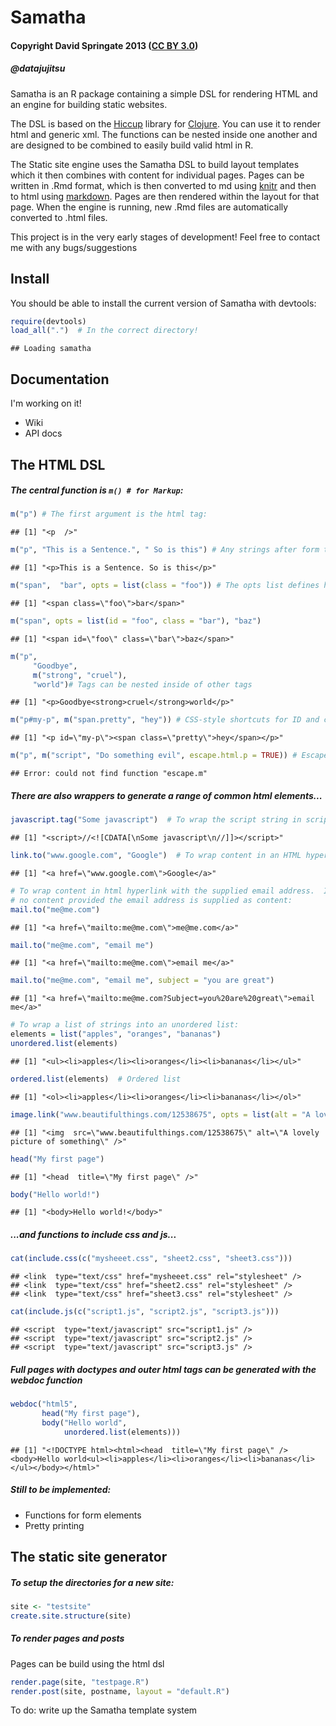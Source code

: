 Samatha
=======

#### Copyright David Springate 2013 ([CC BY 3.0](creativecommons.org/licenses/by/3.0))
##### @datajujitsu

Samatha is an R package containing a simple DSL for rendering HTML and an engine for building static websites. 

The DSL is based on the [Hiccup](http://github.com/weavejester/hiccup) library for [Clojure](clojure.org).  You can use it to render html and generic xml.  The functions can be nested inside one another and are designed to be combined to easily build valid html in R.

The Static site engine uses the Samatha DSL to build layout templates which it then combines with content for individual pages.  Pages can be written in .Rmd format, which is then converted to md using [knitr]() and then to html using [markdown](). Pages are then rendered within the layout for that page. When the engine is running, new .Rmd files are automatically converted to .html files.

This project is in the very early stages of development! Feel free to contact me with any bugs/suggestions

## Install

You should be able to install the current version of Samatha with devtools:


```r
require(devtools)
load_all(".")  # In the correct directory!
```

```
## Loading samatha
```


## Documentation

I'm working on it!

* Wiki
* API docs

## The HTML DSL

##### The central function is `m() # for Markup`:


```r
m("p") # The first argument is the html tag:
```

```
## [1] "<p  />"
```

```r
m("p", "This is a Sentence.", " So is this") # Any strings after form the content of the tag:
```

```
## [1] "<p>This is a Sentence. So is this</p>"
```

```r
m("span",  "bar", opts = list(class = "foo")) # The opts list defines html tag attributes
```

```
## [1] "<span class=\"foo\">bar</span>"
```

```r
m("span", opts = list(id = "foo", class = "bar"), "baz") 
```

```
## [1] "<span id=\"foo\" class=\"bar\">baz</span>"
```

```r
m("p", 
     "Goodbye", 
     m("strong", "cruel"), 
     "world")# Tags can be nested inside of other tags
```

```
## [1] "<p>Goodbye<strong>cruel</strong>world</p>"
```

```r
m("p#my-p", m("span.pretty", "hey")) # CSS-style shortcuts for ID and class
```

```
## [1] "<p id=\"my-p\"><span class=\"pretty\">hey</span></p>"
```

```r
m("p", m("script", "Do something evil", escape.html.p = TRUE)) # Escape a tag using escape.html.p = TRUE
```

```
## Error: could not find function "escape.m"
```


##### There are also wrappers to generate a range of common html elements...


```r
javascript.tag("Some javascript")  # To wrap the script string in script tags and a CDATA section
```

```
## [1] "<script>//<![CDATA[\nSome javascript\n//]]></script>"
```

```r
link.to("www.google.com", "Google")  # To wrap content in an HTML hyperlink with the supplied URL
```

```
## [1] "<a href=\"www.google.com\">Google</a>"
```

```r
# To wrap content in html hyperlink with the supplied email address.  If
# no content provided the email address is supplied as content:
mail.to("me@me.com")
```

```
## [1] "<a href=\"mailto:me@me.com\">me@me.com</a>"
```

```r
mail.to("me@me.com", "email me")
```

```
## [1] "<a href=\"mailto:me@me.com\">email me</a>"
```

```r
mail.to("me@me.com", "email me", subject = "you are great")
```

```
## [1] "<a href=\"mailto:me@me.com?Subject=you%20are%20great\">email me</a>"
```

```r
# To wrap a list of strings into an unordered list:
elements = list("apples", "oranges", "bananas")
unordered.list(elements)
```

```
## [1] "<ul><li>apples</li><li>oranges</li><li>bananas</li></ul>"
```

```r
ordered.list(elements)  # Ordered list
```

```
## [1] "<ol><li>apples</li><li>oranges</li><li>bananas</li></ol>"
```

```r
image.link("www.beautifulthings.com/12538675", opts = list(alt = "A lovely picture of something"))  # link to an image
```

```
## [1] "<img  src=\"www.beautifulthings.com/12538675\" alt=\"A lovely picture of something\" />"
```

```r
head("My first page")
```

```
## [1] "<head  title=\"My first page\" />"
```

```r
body("Hello world!")
```

```
## [1] "<body>Hello world!</body>"
```


##### ...and functions to include css and js...


```r
cat(include.css(c("mysheeet.css", "sheet2.css", "sheet3.css")))
```

```
## <link  type="text/css" href="mysheeet.css" rel="stylesheet" />
## <link  type="text/css" href="sheet2.css" rel="stylesheet" />
## <link  type="text/css" href="sheet3.css" rel="stylesheet" />
```

```r
cat(include.js(c("script1.js", "script2.js", "script3.js")))
```

```
## <script  type="text/javascript" src="script1.js" />
## <script  type="text/javascript" src="script2.js" />
## <script  type="text/javascript" src="script3.js" />
```


##### Full pages with doctypes and outer html tags can be generated with the webdoc function


```r
webdoc("html5",
       head("My first page"),
       body("Hello world",
            unordered.list(elements)))
```

```
## [1] "<!DOCTYPE html><html><head  title=\"My first page\" /><body>Hello world<ul><li>apples</li><li>oranges</li><li>bananas</li></ul></body></html>"
```



##### Still to be implemented:

* Functions for form elements
* Pretty printing

## The static site generator

##### To setup the directories for a new site:


```r
site <- "testsite"
create.site.structure(site)
```


##### To render pages and posts

Pages can be build using the html dsl

```r
render.page(site, "testpage.R")
render.post(site, postname, layout = "default.R")
```



To do: write up the Samatha template system

